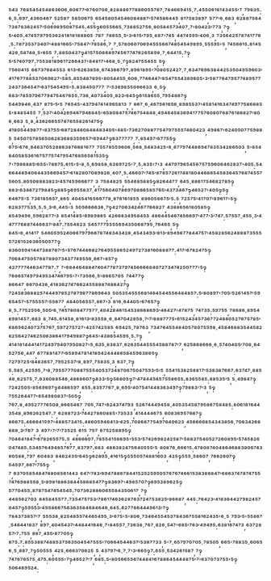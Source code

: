 ⁵⁴³,⁷⁶⁸⁵⁴⁵⁴⁵⁴⁸⁶³⁶⁰⁶·⁶⁰⁶⁷⁷′⁶⁷⁶⁰⁷⁰⁶·⁸²⁸⁴⁸⁶⁷⁷⁸⁸⁶⁰⁵⁵⁷⁶⁷·⁷⁸⁴⁶⁶⁹⁴¹⁵·⁷:⁴⁵⁵⁰⁶¹⁶¹⁴³⁴⁵⁵′⁷,⁷⁹⁸³⁵:⁶·⁵:⁶⁹⁷·⁴³⁶⁰⁴⁶⁷,⁵²⁵⁸⁷,⁵⁸⁵⁰⁶⁷⁵,⁶⁵⁴⁵⁸⁰⁵⁴⁵⁴⁶⁰⁸⁴⁸⁸⁷′⁵⁷⁴⁵⁸⁶⁴⁴⁵,⁸¹⁷⁵⁸³⁸⁹⁷,⁵⁷⁷′⁶·⁶⁸³,⁶²⁸⁸⁷⁵⁶⁴⁷³⁸⁷⁸³⁶²⁴⁵⁷′⁵⁰⁶⁹⁸⁹⁵⁰⁸⁷⁵⁴⁵:⁴⁵⁵‽⁶⁰⁵⁵⁶⁶⁵·⁷³⁸⁸⁵²⁷⁵⁶·⁸⁰⁵⁸⁴⁵⁷³⁴⁰⁷·⁷'⁸⁰⁴²³′⁷⁷³,⁷‽⁵′⁴⁰⁵:⁴⁷⁴⁵⁷⁹⁷⁹⁵³⁶²⁴¹⁸¹⁸¹⁸⁸⁸⁰⁵,⁷⁸⁷,⁷⁸⁶⁵⁵·⁵'³′⁶¹⁵′⁷⁹⁵·⁸⁸⁷'⁷⁴⁵,⁴⁴⁷⁴⁵⁹⁵′⁴⁰⁶·³,⁷³⁵⁶⁴²⁵⁷⁸⁷⁴¹⁷⁷⁶·⁵:⁷⁸⁷³⁵³⁷³⁴⁰⁷′⁴⁸⁸¹⁶⁶⁵'⁷⁵⁸⁴⁷′⁷⁸⁵⁸⁶·⁷,⁷·⁵⁷⁸⁰⁶⁰⁷⁰⁶⁹⁴⁵⁵⁵⁶⁶⁷⁴⁸⁵⁴⁵⁴⁹⁸⁹⁵·⁵⁵⁵⁹⁵'⁵,⁷⁴⁵⁶⁶¹⁵:⁶¹⁴⁵⁴²⁶·⁵⁸⁷⁴⁸·⁵'⁶⁵⁵,⁷:⁸⁸⁵⁰⁴³⁷‽⁴¹⁵⁷⁵⁰⁸⁶⁸⁹⁷⁴⁵⁶⁷⁷⁴⁷⁶²⁶⁵⁸⁹⁸·⁷·⁶⁴⁴¹⁵:⁷‽⁵′⁵⁷⁴⁰⁷⁹⁷:⁷⁵⁵³⁸¹⁸⁹⁶¹⁷²⁶⁶⁴³⁷'⁸⁴⁸¹⁷'⁴⁶⁸·⁵·⁷‽⁸²⁴⁷⁵⁵⁴⁵⁵,⁵‽⁷⁵⁶⁰⁴¹⁵,⁶⁶⁷³⁷⁶⁸⁴⁵⁵³,⁶¹³′⁶²⁶³⁸⁵⁶·⁶⁷⁴³⁶⁶⁷⁹⁷:⁸⁹⁶¹⁸⁹⁵'⁷⁰⁸⁰⁵²⁴²⁷·⁷·⁶³⁴⁷⁶⁹⁶³⁸⁴⁴²⁵³⁵⁰⁴⁹⁵⁹⁶⁰³′⁴¹⁷⁶⁷⁷⁸⁸⁵³⁷⁰⁶⁹⁶²⁷'⁵⁸⁵:⁸⁵⁵⁴⁸⁷⁸⁹⁵'⁸⁰⁵⁴⁴⁵⁵·⁶⁰⁶·⁷⁷⁴⁶⁴⁴⁷′⁸⁵⁴⁷⁵⁵⁴³⁸⁹⁶⁰⁵'³′⁵⁸⁷⁷⁶⁴⁷⁹⁵⁷⁷⁴⁸⁹⁵⁷⁷²⁴³⁷³⁶⁴⁵⁴⁷′⁶³⁷⁵⁴⁵⁴⁹⁵'⁵:⁸³⁸⁴⁵⁰⁷⁷⁷,⁷'⁵³⁶⁹⁸⁵⁵⁰⁶⁶⁶³³,⁶·⁵‽⁶⁸³′⁷⁸⁵⁹⁷⁹⁶⁷⁷⁹⁴⁷⁵⁴⁶⁷⁶⁵⁵:⁷³⁶·⁴⁰⁷³⁴⁰⁵·⁸²³′⁸⁴⁵‽⁶¹⁵⁸⁶⁵⁵·⁷⁹⁵⁴⁸⁶⁷‽⁵⁴⁴⁹⁸⁴⁶·⁴³⁷,⁸⁷⁵′⁵′⁵,⁷⁶⁵⁴⁵'⁴³⁷⁹⁴⁷⁴¹⁴⁹⁶⁵⁸¹³,⁷,⁸⁶⁷·⁶·⁴⁶⁷⁵⁶¹⁶⁵⁶·⁸⁹⁸⁵⁵³⁷′⁴⁵⁸¹⁴¹⁶³⁴⁷⁴⁹⁷⁷⁵⁸⁶⁸⁸⁵⁵'⁸⁴⁸⁵⁴⁵⁵,⁷·⁵³⁷′⁴⁰⁴²⁶⁹⁴⁶⁷⁹⁴⁶⁸⁴⁵'⁶⁵⁸⁰⁸⁴⁷⁵⁷⁴⁶⁷⁵⁴⁸⁴⁸·⁴⁹⁴⁶⁴⁵⁸³⁶⁹⁴¹⁷⁷⁵⁷⁶⁰⁸⁰⁷⁶⁸⁷⁶¹⁸⁶⁸²⁷′⁸⁰⁶·⁶⁶³,⁵·⁸·⁴³⁶²⁶⁶⁵⁵⁷⁸⁷⁶⁵⁵⁸²⁶¹⁴⁷⁵‽⁴¹⁸⁰⁵⁴⁴⁹⁸⁷⁷'⁸³⁷⁵⁵′⁶⁸⁷²⁸⁴⁶⁰⁸⁴⁸⁴⁸³⁴⁰⁵'⁴⁸⁵'⁷³⁶²⁷⁰⁸⁸⁷⁷⁵⁴⁷⁹⁷⁵⁵⁵⁷⁴⁶⁰⁴²³,⁴⁹⁸⁶⁷'⁶²⁴⁰⁵⁰⁷⁷⁵⁹⁸⁸⁵,⁵⁴⁵⁰⁷⁵⁷⁸⁵⁶⁵⁰⁶²⁸³⁶⁸⁸³⁵⁹⁶⁵⁷′⁶⁹⁴⁴⁷‽⁶³⁷⁷⁷⁷⁷,⁷:⁸⁵⁴⁹⁷′⁶⁷⁷⁵⁵‽⁶⁷⁵′⁶⁷⁶·⁶⁴⁶³⁷⁰⁵²⁸⁸⁶³⁸⁷⁶⁶⁸¹⁶⁷⁷,⁷⁵⁵⁷⁸⁵⁵⁹⁶⁰⁶·⁵⁶⁸·⁵⁴⁸³⁴²⁵'⁶·⁶⁷⁷⁹⁷⁴⁴⁸⁶⁹⁴⁷⁸³⁵³⁴²⁸⁶⁵⁰³,⁵'⁸⁵⁴⁸⁴⁰⁵⁸⁵³⁶¹⁶⁷⁵⁷⁷⁵⁷⁴⁷⁹⁵⁴⁷⁶⁸⁵⁶⁵⁸¹⁵³⁵‽⁷'⁷⁹⁸⁶⁸⁸⁵′⁶⁵⁵'⁷⁸⁶⁷⁵:⁶¹⁵'⁵'⁸·⁵·⁶⁹⁸⁵⁸·⁶³⁸⁹⁷²⁵'⁷·⁵:⁸³⁵'⁷'³,⁴⁴⁷⁹⁷⁹⁶⁵⁴⁵⁶⁷⁵⁷⁵⁹⁶⁰⁶⁴⁶²⁸³⁷'⁴⁰⁵:⁵⁴⁶⁶⁴⁴⁸⁹⁴⁰⁶⁴⁴³⁵⁶⁶⁹⁴⁵⁷′⁶¹⁸²⁸⁰⁷⁰⁸⁹⁸²⁶·⁴⁰⁷·⁵:⁴⁶⁶⁰⁷′⁷⁴⁵′⁸⁷⁸⁵⁷²⁶¹⁷⁴⁸¹⁸⁰⁴⁴⁶⁸⁶⁵⁴⁵⁸³⁶⁴⁵⁷⁶⁸⁷⁴⁵⁵⁷⁵⁶⁰⁵:⁸⁰⁵⁰⁸⁸⁸³⁸²³′⁴⁵⁷⁴⁵⁹⁶⁶⁶⁷⁷,³,⁷⁵⁸⁴⁸²⁵,⁵⁵⁴⁶⁸⁵⁸⁸⁵‽⁸²⁶⁴⁴⁷⁷,⁶⁴⁵·⁸⁸⁶¹⁷⁵⁴⁶⁸²⁷⁸⁵‽⁸⁸³′⁶³⁴⁶⁷²⁷⁹⁸⁴⁵‽⁸⁸⁵‽⁶⁹⁵⁵⁸³⁷·⁴¹⁷⁵⁶⁰⁴⁰⁷⁸⁶⁹⁷⁰⁸⁶⁶⁵⁸⁵⁷⁶⁵′⁴³⁷³⁴⁶⁷‽⁴⁶⁵²⁷'⁴⁰⁵‽⁵‽⁶⁴⁶⁷⁵'⁵,⁷³⁶¹⁸⁵⁶⁵⁷·⁸⁶⁵,⁴⁰⁴⁵⁴¹⁶⁵⁶⁶⁷⁷⁸·⁸⁷⁶¹⁶¹⁸⁵⁵,⁸⁸⁶⁰⁵⁸⁶⁷⁵′⁵:⁵,⁷²⁵⁷⁵′⁴¹⁷⁰⁷′⁸⁹⁶¹⁷'⁵‽⁶²⁸³⁷⁷⁵³⁵·⁵:⁵·³′⁶·⁴⁴⁵'³,⁵⁰⁵⁶⁶⁶⁶³⁶·⁷‽⁴²⁷⁰⁶³⁴²⁴⁶⁷⁷⁶⁶⁸²⁷,⁴³⁸⁸⁶⁵⁶¹⁸⁰⁵⁸⁵‽⁸⁵⁴⁹⁴⁹⁶·⁵⁹⁶²⁸⁷⁷′³,⁸⁵⁴¹⁴⁸⁵'⁶⁹⁸⁹⁸⁶⁵,⁴²⁶⁶⁸³⁴⁹⁵⁸⁴⁵⁵,⁴⁸⁶⁴⁴⁵⁴⁶⁷⁴⁵⁶⁶⁹⁷′⁴⁷⁷′³′⁷⁴⁷:⁵⁷⁵⁵⁷·⁴⁵⁵·³′⁴⁴⁷⁷⁷⁶⁸⁸⁷⁴⁴⁶⁶³⁷′⁸⁴⁷:⁷⁵⁵⁴⁸²³,⁵⁴⁵⁷⁷⁷⁵⁵⁵⁵⁶⁹⁴³⁵⁰⁶⁸⁷⁹⁵·⁷⁶⁴⁶⁵,⁵‽⁸⁴⁵'⁶·⁴¹⁴¹⁷,⁵⁴⁶⁰⁵⁹⁵²⁴⁰⁶⁶⁷⁹⁷⁹⁶⁶⁷⁸⁷⁴⁸³⁴³⁴²⁸·⁴⁵⁴³⁴⁹³′⁸¹³′⁸⁹⁴⁹⁸⁷⁷⁸⁴⁴⁷⁵⁷′⁴⁵⁸²⁸⁵⁶²⁴⁸⁸⁸⁷³⁵⁵⁵⁵⁷²⁶¹⁵²⁶³⁶⁰⁵⁰⁵⁷⁷‽⁸³⁶⁰⁵⁹⁴¹⁴⁴⁷³⁸⁸⁷⁶⁷′⁵'⁵⁷⁶⁷⁴⁴⁸⁶⁸²⁷⁶⁴⁹⁵⁵⁸⁶⁵²⁴⁹⁷²⁷³⁸¹⁶⁰⁸⁸⁸⁷⁷:⁴¹⁷′⁶⁷⁸²⁴⁷⁵‽⁷⁰⁶⁸⁴⁷⁵⁰⁵⁷⁶⁸⁷⁸⁸⁰⁷³⁴³⁷⁷⁴⁹⁵⁵⁶·⁶⁶⁷'⁸⁵⁷‽⁴²⁷⁷⁷⁷⁴⁴⁶³⁴⁷⁷⁸⁷:⁷,⁷'⁶⁸⁴⁴⁶⁴⁸⁸⁴⁷⁴⁰⁴⁷⁷⁸⁷³⁷⁹⁷⁴⁵⁶⁶⁶⁶⁸⁴⁰⁷²⁷³⁴⁷⁴²⁵⁰⁷⁷⁷'⁵‽⁷⁶⁸⁶⁵⁷⁴⁹⁷⁹⁴⁹⁵³⁴⁷⁴⁶⁷⁹⁵'⁷'⁷³⁵⁶⁶·⁵'⁸⁶⁶⁵⁷⁰⁵,⁷⁴⁴⁷⁷‽⁸⁶⁶⁴⁷,⁶⁶⁷⁰⁴²⁶·⁴¹⁸³⁶²⁷⁴⁷⁶⁶²⁴⁵⁵⁸⁸⁸⁷⁴⁸⁶⁴²⁷‽⁷²⁴⁵⁸³⁶⁸⁸²⁵⁷⁴⁴⁴⁹⁷⁸⁵²⁷⁸⁷⁹⁸⁷⁷⁸⁶⁹⁶⁴³,⁵⁰⁵³⁵⁴⁵⁵⁵⁶⁸¹⁴⁶⁴⁵⁴⁴⁵⁵⁶⁴⁸⁴⁸⁵⁷:⁵′⁸⁰⁸⁹⁷'⁷⁰⁵′⁵²⁶¹⁴⁵⁷′⁵⁹⁶⁵⁴⁵⁷'⁵⁷⁵⁵⁵⁵⁷′⁵⁵⁶⁷⁷,⁴⁸⁴⁰⁵⁶⁵⁵⁷:⁸⁶⁷'³,⁸¹⁶·⁶⁴⁴⁰⁵'⁶⁷⁶⁵⁷‽⁸·⁵:⁷⁷⁵²⁵⁵⁶·⁵⁰⁵′⁶·⁷⁴⁵⁷⁸⁰⁸⁴⁷⁷⁵⁷⁷·⁴⁰⁴²⁸⁴⁶¹⁵⁴⁵³⁸⁶⁶⁸⁶⁹³′⁴⁶⁴²⁷'⁴⁷⁸⁷⁵,⁷⁴⁷³⁵:⁵⁹⁷⁵⁵,⁷⁸⁶⁸⁶·⁸⁹⁵⁴⁸⁹⁸¹⁴⁵⁷:⁸⁸³,⁸·⁷⁴⁵:⁶¹⁴⁵⁸·⁸¹⁶¹³′⁸³⁵⁵⁸·⁶·⁸⁴⁷⁰⁴²⁸⁵⁸·⁷′⁷′⁸⁸⁸⁷⁷⁷⁵'⁶¹⁵²⁴³⁴⁵⁷³⁶⁷⁷²⁴⁸⁶⁰⁵²⁷⁶⁷⁵⁷⁸⁵′⁶⁸⁶⁵⁶²⁴⁰⁷³⁷⁵⁷⁶⁷·⁵⁹⁷²⁷⁵⁷²⁷'⁴²⁵⁷⁴²⁵⁸⁵,⁶⁹⁴²⁵·⁷⁸⁷⁶³,⁷³⁴⁷⁶⁴⁵⁵⁴⁸⁴⁰⁵⁷⁸⁰⁷⁵⁵⁹⁸·⁴⁵⁸⁴⁶⁸⁸³⁵⁴⁴⁵⁸²⁸²⁵⁶⁴²⁷⁴⁶²⁵⁰⁶³⁸⁶⁴¹⁷⁹⁴⁹⁸⁸⁷‽⁶⁴⁵'⁴³⁸⁶⁵⁴⁵⁹⁵·⁵:⁷‽⁴¹⁴¹⁸¹⁴⁴⁴¹⁴¹⁷²⁴⁹⁷⁹⁴⁰⁷⁹⁵⁰⁸²⁷'⁵·⁶³⁵·⁸³⁸³⁷·⁶²⁶³⁵⁴⁴⁵⁵⁵⁴⁵⁸⁸⁷⁸⁷′⁷,⁶²⁵⁶⁶⁸⁶⁶⁶·⁶·⁵⁷⁴⁰⁴⁰⁵′⁷⁰⁸·⁶⁴⁵²⁷⁵⁶·⁴⁴⁷,⁶⁷⁷⁸⁸¹⁴⁷⁷′⁶⁵⁸⁹⁴⁷⁸¹⁴¹⁸⁹⁴²⁴⁴⁴⁸⁶⁵⁸⁴⁵⁹⁶³⁸⁶⁵‽⁷²⁷⁹⁷²⁵′⁸⁴⁸³⁶⁵⁷·⁷⁹⁵²⁵³⁷′⁸·⁸⁹⁷·⁷⁵⁸³⁵·³,⁶³⁷·⁷‽⁵:⁵⁸⁵·⁴²⁵⁹⁵·⁷′⁸·⁷⁹⁵⁵⁷⁷⁷⁰⁸⁸⁷⁵⁵⁵⁴⁰⁵³⁷³⁴⁸⁷⁰⁶⁷⁵⁰⁴⁷⁵⁹³′⁵′⁵,⁵⁵⁴¹⁵³⁸²⁵⁸⁸¹⁷′⁵³⁸³⁸⁷⁶⁶⁷:⁶³⁷⁴⁷·⁸⁸⁵⁴⁸·⁶²⁵⁷⁵·⁷:⁶³⁸⁰⁸⁸⁵⁴⁶·⁴⁸⁶⁸⁶⁰⁷‽⁸³³′⁵‽⁵⁶⁸⁰⁵‽⁷′⁴⁷⁸⁴⁴⁵⁸⁵⁷⁵⁵⁸⁶⁵⁵:⁸³⁶⁵⁵⁸⁵:⁸⁸⁵³⁵′⁵,⁵·⁴⁹⁸⁴⁷‽⁷²⁴²⁵⁰⁵'⁸⁵⁶⁹⁶⁹⁷‽⁸⁴⁶⁶⁵⁹⁷,⁸⁵⁵:⁸³⁵⁷⁷⁶⁷·⁸·⁶⁹⁵′⁴⁰⁷⁵⁴¹⁴⁴⁸³⁶³⁴⁹⁷‽⁷⁹⁸⁸³′⁷′³,⁵‽⁷⁵⁵²⁶⁴⁴⁷⁷'⁶⁵⁴⁹⁸⁰⁸³⁷′⁵⁰⁵‽⁷⁶⁷:⁸·⁴⁹⁵²⁷⁷⁷⁶⁵⁰⁸·⁸⁶⁶⁵⁴⁶⁷,⁷⁰⁵·⁷⁴⁷'⁶²⁴³⁷⁴⁷⁹³,⁵²⁶⁷⁴⁴⁴⁹⁴⁵⁸·⁴⁰⁵³⁵⁴⁵⁸⁷⁹⁵⁸⁶⁷⁵⁸⁴⁸⁵:⁸⁰⁶¹⁸¹⁶⁴⁴³⁵⁴⁸·⁸⁹⁶²⁶²⁵⁴⁷:⁷,⁶²⁸⁸⁷²³′⁷⁴⁴²⁷⁸⁶⁰⁸⁸⁵'⁷³⁵³³,⁴¹⁴⁴⁴⁴⁶⁷⁵,⁶⁰⁸³⁶⁹⁵⁷⁶⁶⁷‽⁸⁶⁶⁷⁵:⁴⁶⁶⁶⁴¹⁵⁹⁷'⁴⁸⁸⁵⁷³⁴¹⁵:⁴⁸⁶⁰⁵⁹⁴⁶⁴¹³′⁴²⁵:⁷⁰⁸⁶⁸⁷⁷⁵⁴⁹⁷⁶⁴⁰⁶²³,⁴⁵⁶⁶⁶⁶⁸⁵⁴³⁴³⁸⁵⁶·⁷⁰⁶³⁴²⁶⁸⁸⁸⁸·³′⁷⁶⁷,³,⁴⁹⁷'⁷′⁷′⁷³⁵²⁵,⁶¹⁵,⁷⁵⁷,⁶⁷⁵²⁵⁸⁸⁹⁵‽⁷⁰⁴⁶⁴¹⁸⁴⁷′⁶⁷⁸²⁶⁵⁵⁷⁵:⁵,⁴⁸⁶⁶⁶⁰⁷:⁷⁸⁵⁵⁴¹⁵⁸⁶⁹⁵'⁵⁵³′⁵⁷⁴²⁶⁹⁸²⁴²⁵⁸⁷′⁵⁸⁸³⁷⁵⁴⁰⁵²⁷²⁶⁰⁸⁹⁵′⁵⁷⁴⁵⁸²⁶⁰⁴⁷⁴⁸⁵:⁵³⁴⁵⁷⁶⁴⁹⁴⁸⁵⁷⁶⁷⁷·⁸³⁷⁹⁷:⁸⁸³,⁴⁸⁶³⁸²⁴⁷⁵⁶⁴⁰⁵⁵⁵′⁵,⁸⁰⁸⁷⁶·⁶⁶⁶¹⁵:⁴⁷⁸⁰⁸⁷⁴⁰⁴⁸⁶⁴⁶⁸⁸³⁸⁰⁶⁷⁴³⁸⁰⁵⁸⁸·⁷⁹⁷,⁶⁰⁴⁸³,⁸⁴⁶²⁴³⁵′⁶⁴⁵‽⁶²⁸⁰⁵·⁴¹⁶¹⁵‽⁵⁵⁵⁰⁵⁷⁴⁸⁸¹⁶⁰³,⁴²⁵‽⁵⁵⁵·⁵⁸⁶⁰⁷,⁷⁶⁶²⁶⁰⁷‽⁵⁴⁵⁹⁷·⁸⁶⁷′⁷⁵⁵‽⁷,⁶³⁷⁰⁵⁸⁵⁴⁸⁴⁷⁴⁸⁰⁸⁵⁶¹⁴⁴³,⁶⁴⁷′⁷⁴³′⁶⁹⁴⁷⁸⁸⁶⁷⁸⁴⁴¹⁵²⁵²⁵⁹⁵⁰⁵⁷⁶⁷⁶⁷⁴⁶⁶¹⁵³⁸³⁸⁶⁸⁴⁷′⁶⁸⁶³⁷⁴⁷⁸⁷⁴⁷⁵⁵⁷⁴⁷⁶⁹⁸⁸⁵⁵⁸·⁵′⁸⁹⁸¹⁸⁸⁶³⁸⁴⁴⁵⁸⁶⁸⁵⁴⁷⁷‽⁸³⁶⁹⁷'⁴⁹⁸⁵⁷⁰⁷‽⁶⁹⁵³⁸⁹⁶²⁵‽⁵⁷⁷⁰⁴⁵⁵:⁸⁷⁸⁷⁵⁴⁷⁴⁵⁴⁵⁴⁵:⁷⁰⁷³⁶²⁸⁸⁶⁰⁶⁵⁵⁸⁴³⁵⁰⁶¹⁷,⁷‽⁴⁴⁸⁵⁶²⁷⁰³,⁸⁴⁵⁸⁴⁵⁵⁷⁷:⁷³⁵⁴⁷⁵⁷⁵³′⁷⁸⁶¹⁷⁴⁶³⁶²⁸⁷⁶³⁷²⁴⁷⁵³⁸²⁵′⁸⁶⁶⁸⁷,⁴⁴⁵:⁷⁶⁴²³′⁴¹⁸³⁶⁴⁴²⁷⁹⁸²⁴⁵⁷⁰⁴⁵⁷‽⁵⁹⁵⁵³′⁴⁹⁵⁸⁶⁶⁷⁵⁶³⁶³⁵⁸⁴⁶⁸⁴⁶⁴⁶·⁶⁴⁵:⁶²⁷⁷⁸⁶⁴⁴⁴⁹⁶¹³′⁷‽⁷⁸⁴³⁷³⁸⁵⁷′⁷,⁵⁵⁵³⁸·⁸²⁵⁴⁸⁵⁵⁷⁴⁴⁶⁵⁴⁹⁵·³′⁶⁷⁵'⁵'⁸⁰⁶·⁷³⁴⁶⁴⁵⁵⁴⁵³⁷⁸⁴³⁶⁷⁵⁵⁸¹⁶²⁴³⁵'⁶·⁵,⁷⁹³′⁵'⁵⁵⁸⁶⁷·⁵⁴⁶⁴⁴¹⁸³⁷,⁸⁹⁷·⁴⁰⁴⁵⁴³⁷′⁴⁴⁸⁴⁴¹⁶⁴⁶·⁷'⁸⁴⁵⁵⁷·⁷³⁶³⁸·⁷⁶⁷·⁸²⁶·⁵⁴⁷'⁶⁸⁵′⁷⁶³′⁴⁹⁴⁹⁵:⁶³⁸¹⁶⁷⁴⁷³,⁶³⁷²⁸⁵⁷′⁷:⁷⁵⁵,⁸⁸⁷·⁴⁹⁵′⁸⁷⁷⁰⁵‽⁸⁷⁵:⁷:⁸⁵⁵³⁸⁸⁷⁴⁸⁸⁵³⁷⁵⁶³⁵⁰⁴⁵⁴⁷⁵⁵⁵'⁷⁰⁶⁶⁴⁵⁴⁴⁶³⁷′⁵³⁸⁷⁷³³,⁵'⁷·⁶⁵⁷⁹⁷⁰⁷⁰⁵·⁷⁸⁵⁰⁵,⁶⁶⁵'⁷⁸⁸³⁵·⁶⁰⁶⁵⁶·⁵·⁸⁸⁷·⁷‽⁵⁰⁵⁵⁵,⁴²⁵·⁶⁶⁶³⁷⁰⁶²⁵,⁵,⁴³⁷⁹⁷′⁶·⁷·⁷'³′⁶⁶⁵‽⁷:⁶⁵⁵·⁵³⁴²⁶¹⁵⁸⁷,⁷‽⁷⁴⁷⁶⁷⁶⁵⁷⁵·⁴⁷⁵:⁶⁰⁵⁵⁵'⁷‽⁴⁶⁵²⁷′⁷,⁶⁸⁵:⁵'⁸⁰⁵⁶⁶⁵⁵⁶⁷⁴⁴⁸⁴¹⁶⁷⁸⁸⁶⁴⁵⁴⁴⁴⁸⁷⁵′⁷'⁶³⁷⁰⁷³⁷⁵⁵'⁵‽⁵⁰⁶⁴⁶⁹⁵²⁴:
